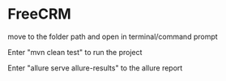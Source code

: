 # FreeCRM

move to the folder path and open in terminal/command prompt

Enter "mvn clean test" to run the project

Enter "allure serve allure-results" to the allure report
